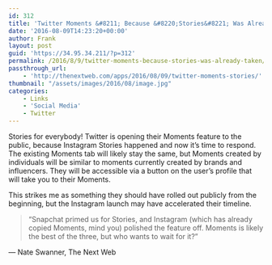 ```yaml
---
id: 312
title: 'Twitter Moments &#8211; Because &#8220;Stories&#8221; Was Already Taken'
date: '2016-08-09T14:23:20+00:00'
author: Frank
layout: post
guid: 'https://34.95.34.211/?p=312'
permalink: /2016/8/9/twitter-moments-because-stories-was-already-taken/
passthrough_url:
    - 'http://thenextweb.com/apps/2016/08/09/twitter-moments-stories/'
thumbnail: "/assets/images/2016/08/image.jpg"
categories:
    - Links
    - 'Social Media'
    - Twitter
---
```


Stories for everybody! Twitter is opening their Moments feature to the public, because Instagram Stories happened and now it’s time to respond. The existing Moments tab will likely stay the same, but Moments created by individuals will be similar to moments currently created by brands and influencers. They will be accessible via a button on the user’s profile that will take you to their Moments.

This strikes me as something they should have rolled out publicly from the beginning, but the Instagram launch may have accelerated their timeline.

>	“Snapchat primed us for Stories, and Instagram 
>	(which has already copied Moments, mind you) 
>	polished the feature off. Moments is likely the 
>	best of the three, but who wants to wait for it?”

— Nate Swanner, The Next Web